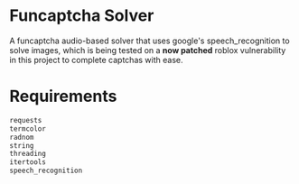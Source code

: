 # Funcaptcha Solver
A funcaptcha audio-based solver that uses google's speech_recognition to solve images, which is being tested on a **now patched** roblox vulnerability in this project to complete captchas with ease.

# Requirements
```bash
requests
termcolor
radnom
string
threading
itertools
speech_recognition
